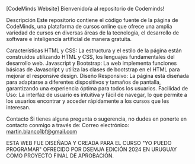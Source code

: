 [CodeMinds Website]
Bienvenido/a al repositorio de Codeminds!

Descripción
Este repositorio contiene el código fuente de la página de CodeMinds, una plataforma de cursos online que ofrece una amplia variedad de cursos en diversas áreas de la tecnología, el desarrollo de software e inteligencia artificial de manera gratuita.

Características
HTML y CSS: La estructura y el estilo de la página están construidos utilizando HTML y CSS, los lenguajes fundamentales del desarrollo web.
Javascript y Bootstrap: La web implementa funciones básicas de Javascript y utiliza las clases de bootstrap en el HTML para mejorar el responsive design.
Diseño Responsivo: La página está diseñada para adaptarse a diferentes dispositivos y tamaños de pantalla, garantizando una experiencia óptima para todos los usuarios.
Facilidad de Uso: La interfaz de usuario es intuitiva y fácil de navegar, lo que permite a los usuarios encontrar y acceder rápidamente a los cursos que les interesan.

Contacto
Si tienes alguna pregunta o sugerencia, no dudes en ponerte en contacto conmigo a través de:
Correo electrónico: martin.blanco1bf@gmail.com

ESTA WEB FUE DISEÑADA Y CREADA PARA EL CURSO "YO PUEDO PROGRAMAR" OFRECIDO POR DSEMJA EDICIÓN 2024 EN URUGUAY COMO PROYECTO FINAL DE APROBACIÓN. 
